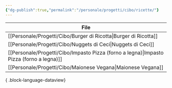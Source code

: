 ```yaml
---
{"dg-publish":true,"permalink":"/personale/progetti/cibo/ricette/"}
---
```




| File                                                                                        |
| ------------------------------------------------------------------------------------------- |
| [[Personale/Progetti/Cibo/Burger di Ricotta\|Burger di Ricotta]]                         |
| [[Personale/Progetti/Cibo/Nuggets di Ceci\|Nuggets di Ceci]]                             |
| [[Personale/Progetti/Cibo/Impasto Pizza (forno a legna)\|Impasto Pizza (forno a legna)]] |
| [[Personale/Progetti/Cibo/Maionese Vegana\|Maionese Vegana]]                             |

{ .block-language-dataview}

